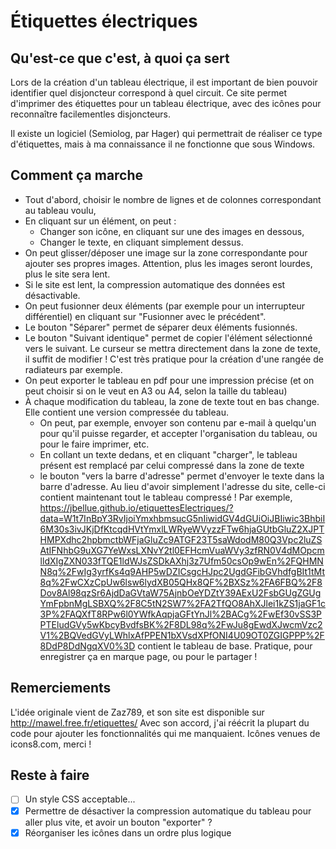 # Étiquettes électriques

## Qu'est-ce que c'est, à quoi ça sert

Lors de la création d'un tableau électrique, il est important de bien pouvoir identifier quel disjoncteur correspond à quel circuit.
Ce site permet d'imprimer des étiquettes pour un tableau électrique, avec des icônes pour reconnaître facilementles disjoncteurs.

Il existe un logiciel (Semiolog, par Hager) qui permettrait de réaliser ce type d'étiquettes, mais à ma connaissance il ne fonctionne que sous Windows.

## Comment ça marche

- Tout d'abord, choisir le nombre de lignes et de colonnes correspondant au tableau voulu,
- En cliquant sur un élément, on peut :
  - Changer son icône, en cliquant sur une des images en dessous,
  - Changer le texte, en cliquant simplement dessus.
- On peut glisser/déposer une image sur la zone correspondante pour ajouter ses propres images. Attention, plus les images seront lourdes, plus le site sera lent.
- Si le site est lent, la compression automatique des données est désactivable.
- On peut fusionner deux éléments (par exemple pour un interrupteur différentiel) en cliquant sur "Fusionner avec le précédent".
- Le bouton "Séparer" permet de séparer deux éléments fusionnés.
- Le bouton "Suivant identique" permet de copier l'élément sélectionné vers le suivant. Le curseur se mettra directement dans la zone de texte, il suffit de modifier ! C'est très pratique pour la création d'une rangée de radiateurs par exemple.
- On peut exporter le tableau en pdf pour une impression précise (et on peut choisir si on le veut en A3 ou A4, selon la taille du tableau)
- À chaque modification du tableau, la zone de texte tout en bas change. Elle contient une version compressée du tableau.
  - On peut, par exemple, envoyer son contenu par e-mail à quelqu'un pour qu'il puisse regarder, et accepter l'organisation du tableau, ou pour le faire imprimer, etc.
  - En collant un texte dedans, et en cliquant "charger", le tableau présent est remplacé par celui compressé dans la zone de texte
  - le bouton "vers la barre d'adresse" permet d'envoyer le texte dans la barre d'adresse. Au lieu d'avoir simplement l'adresse du site, celle-ci contient maintenant tout le tableau compressé !
  Par exemple, https://jbellue.github.io/etiquettesElectriques/?data=W1t7InBpY3RvIjoiYmxhbmsucG5nIiwidGV4dGUiOiJBIiwic3BhbiI6M30s3ivJKjDfKtcqdHVtYmxlLWRyeWVyzzFTw6hjaGUtbGluZ2XJPTHMPXdhc2hpbmctbWFjaGluZc9ATGF23T5saWdodM80Q3Vpc2luZSAtIFNhbG9uXG7YeWxsLXNvY2tl0EFHcmVuaWVy3zfRN0V4dMOpcmlldXIgZXN033fTQE1ldWJsZSDkAXhj3z7Ufm50csOp9wEn%2FQHMNN8q%2FwIg3yrfKs4q9AHP5wDZICsgcHJpc2UgdGFibGVhdfgBIt1tMt8q%2FwCXzCpUw6lsw6lydXB05QHx8QF%2BXSz%2FA6FBQ%2F8Dov8Al98qzSr6AjdDaGVtaW75AjnbOeYDZtY39AExU2FsbGUgZGUgYmFpbnMgLSBXQ%2F8C5tN2SW7%2FA2TfQO8AhXJlei1kZS1jaGF1c3P%2FAQXfT8RPw6l0YWfkAqpjaGFtYnJl%2BACg%2FwEf30vSS3PPTEludGVy5wKbcyBvdfsBK%2F8DL98q%2FwJu8gEwdXJwcmVzc2V1%2BQVedGVyLWhlxAfPPEN1bXVsdXPfONI4U09OT0ZGIGPPP%2F8DdP8DdNgqXV0%3D
  contient le tableau de base. Pratique, pour enregistrer ça en marque page, ou pour le partager !

## Remerciements

L'idée originale vient de Zaz789, et son site est disponible sur http://mawel.free.fr/etiquettes/ Avec son accord, j'ai réécrit la plupart du code pour ajouter les fonctionnalités qui me manquaient.
Icônes venues de icons8.com, merci !

## Reste à faire

- [ ] Un style CSS acceptable...
- [x] Permettre de désactiver la compression automatique du tableau pour aller plus vite, et avoir un bouton "exporter" ?
- [x] Réorganiser les icônes dans un ordre plus logique